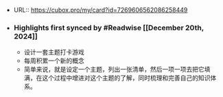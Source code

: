 - URL:: https://cubox.pro/my/card?id=7269606562086258449
- ### Highlights first synced by #Readwise [[December 20th, 2024]]
    - 设计一套主题打卡游戏
    - 每周积累一个新的概念
    - 简单来说，就是设定一个主题，列出一张清单，然后一项一项去把它填满，在这个过程中增进对这个主题的了解，同时梳理和完善自己的知识体系。
